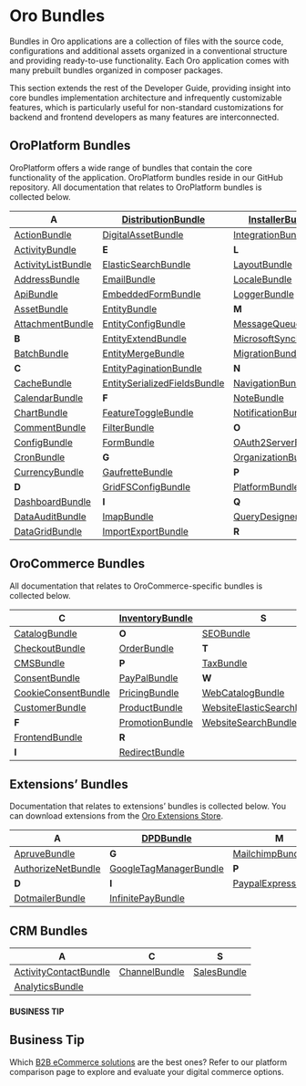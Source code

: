 <!-- meta: description = A list of OroPlatform, OroCRM and OroCommerce bundles -->

<a id="bundle-docs"></a>

# Oro Bundles

Bundles in Oro applications are a collection of files with the source code, configurations and additional assets organized in a conventional structure and providing ready-to-use functionality. Each Oro application comes with many prebuilt bundles organized in composer packages.

This section extends the rest of the Developer Guide, providing insight into core bundles implementation architecture and infrequently customizable features, which is particularly useful for non-standard customizations for backend and frontend developers as many features are interconnected.

<a id="bundle-docs-platform"></a>

## OroPlatform Bundles

OroPlatform offers a wide range of bundles that contain the core functionality of the application. OroPlatform bundles reside in our GitHub repository. All documentation that relates to OroPlatform bundles is collected below.

| **A**                                                                                                | [DistributionBundle](platform/DistributionBundle/index.md#bundle-docs-platform-distribution-bundle)                          | [InstallerBundle](platform/InstallerBundle/index.md#bundle-docs-platform-installer-bundle)              | [RedisConfigBundle](platform/RedisConfigBundle/index.md#bundle-docs-platform-redis-bundle)              |
|------------------------------------------------------------------------------------------------------|------------------------------------------------------------------------------------------------------------------------------|---------------------------------------------------------------------------------------------------------|---------------------------------------------------------------------------------------------------------|
| [ActionBundle](platform/ActionBundle/index.md#bundle-docs-platform-action-bundle)                    | [DigitalAssetBundle](platform/DigitalAssetBundle/index.md#bundle-docs-platform-dam)                                          | [IntegrationBundle](platform/IntegrationBundle/index.md#bundle-docs-platform-integration-bundle)        | [ReportBundle](platform/ReportBundle/index.md#bundle-docs-platform-report-bundle)                       |
| [ActivityBundle](platform/ActivityBundle/index.md#bundle-docs-platform-activity-bundle)              | **E**                                                                                                                        | **L**                                                                                                   | **S**                                                                                                   |
| [ActivityListBundle](platform/ActivityListBundle/index.md#bundle-docs-platform-activity-list-bundle) | [ElasticSearchBundle](platform/ElasticSearchBundle/index.md#bundle-docs-platform-elastic-search-bundle)                      | [LayoutBundle](platform/LayoutBundle/index.md#bundle-docs-platform-layout-bundle)                       | [ScopeBundle](platform/ScopeBundle/index.md#bundle-docs-platform-scope-bundle)                          |
| [AddressBundle](platform/AddressBundle/index.md#bundle-docs-platform-address-bundle)                 | [EmailBundle](platform/EmailBundle/index.md#bundle-docs-platform-email-bundle)                                               | [LocaleBundle](platform/LocaleBundle/index.md#bundle-docs-platform-locale-bundle)                       | [SearchBundle](platform/SearchBundle/index.md#bundle-docs-platform-search-bundle)                       |
| [ApiBundle](platform/ApiBundle/index.md#bundle-docs-platform-api-bundle)                             | [EmbeddedFormBundle](platform/EmbeddedFormBundle/index.md#bundle-docs-platform-embedded-form-bundle)                         | [LoggerBundle](platform/LoggerBundle/index.md#bundle-docs-platform-logger-bundle)                       | [SecurityBundle](platform/SecurityBundle/index.md#bundle-docs-platform-security-bundle)                 |
| [AssetBundle](platform/AssetBundle/index.md#bundle-docs-platform-asset-bundle)                       | [EntityBundle](platform/EntityBundle/index.md#bundle-docs-platform-entity-bundle)                                            | **M**                                                                                                   | [SegmentBundle](platform/SegmentBundle/index.md#bundle-docs-platform-segment-bundle)                    |
| [AttachmentBundle](platform/AttachmentBundle/index.md#bundle-docs-platform-attachment-bundle)        | [EntityConfigBundle](platform/EntityConfigBundle/index.md#bundle-docs-platform-entity-config-bundle)                         | [MessageQueueBundle](platform/MessageQueueBundle/index.md#bundle-docs-platform-message-queue-bundle)    | [SidebarBundle](platform/SidebarBundle/index.md#bundle-docs-platform-sidebar-bundle)                    |
| **B**                                                                                                | [EntityExtendBundle](platform/EntityExtendBundle/index.md#bundle-docs-platform-entity-extend-bundle)                         | [MicrosoftSyncBundle](platform/MicrosoftSyncBundle/index.md#bundle-docs-platform-microsoft-sync-bundle) | [SyncBundle](platform/SyncBundle/index.md#bundle-docs-platform-sync-bundle)                             |
| [BatchBundle](platform/BatchBundle/index.md#bundle-docs-platform-batch-bundle)                       | [EntityMergeBundle](platform/EntityMergeBundle/index.md#bundle-docs-platform-entity-merge-bundle)                            | [MigrationBundle](platform/MigrationBundle/index.md#bundle-docs-platform-migration-bundle)              | **T**                                                                                                   |
| **C**                                                                                                | [EntityPaginationBundle](platform/EntityPaginationBundle/index.md#bundle-docs-platform-entity-pagination-bundle)             | **N**                                                                                                   | [TagBundle](platform/TagBundle/index.md#bundle-docs-platform-tag-bundle)                                |
| [CacheBundle](platform/CacheBundle/index.md#bundle-docs-platform-cache-bundle)                       | [EntitySerializedFieldsBundle](platform/EntitySerializedFieldsBundle/index.md#bundle-docs-platform-entity-serialized-bundle) | [NavigationBundle](platform/NavigationBundle/index.md#bundle-docs-platform-navigation-bundle)           | [TestFrameworkBundle](platform/TestFrameworkBundle/index.md#bundle-docs-platform-test-framework-bundle) |
| [CalendarBundle](platform/CalendarBundle/index.md#bundle-docs-platform-calendar-bundle)              | **F**                                                                                                                        | [NoteBundle](platform/NoteBundle/index.md#bundle-docs-platform-note-bundle)                             | [ThemeBundle](platform/ThemeBundle/index.md#bundle-docs-platform-theme-bundle)                          |
| [ChartBundle](platform/ChartBundle/index.md#bundle-docs-platform-chart-bundle)                       | [FeatureToggleBundle](platform/FeatureToggleBundle/index.md#bundle-docs-platform-feature-toggle-bundle)                      | [NotificationBundle](platform/NotificationBundle/index.md#bundle-docs-platform-notification-bundle)     | [TranslationBundle](platform/TranslationBundle/index.md#bundle-docs-platform-translation-bundle)        |
| [CommentBundle](platform/CommentBundle/index.md#bundle-docs-platform-comment-bundle)                 | [FilterBundle](platform/FilterBundle/index.md#bundle-docs-platform-filter-bundle)                                            | **O**                                                                                                   | [TwigInspectorBundle](platform/TwigInspectorBundle/index.md#bundle-docs-platform-twig-inspector-bundle) |
| [ConfigBundle](platform/ConfigBundle/index.md#bundle-docs-platform-checkout-bundle)                  | [FormBundle](platform/FormBundle/index.md#bundle-docs-platform-form-bundle)                                                  | [OAuth2ServerBundle](platform/OAuth2ServerBundle/index.md#bundle-docs-platform-oauth2-server-bundle)    | **U**                                                                                                   |
| [CronBundle](platform/CronBundle/index.md#bundle-docs-platform-cron-bundle)                          | **G**                                                                                                                        | [OrganizationBundle](platform/OrganizationBundle/index.md#bundle-docs-platform-organization-bundle)     | [UIBundle](platform/UIBundle/index.md#bundle-docs-platform-ui-bundle)                                   |
| [CurrencyBundle](platform/CurrencyBundle/index.md#bundle-docs-platform-currency-bundle)              | [GaufretteBundle](platform/GaufretteBundle/index.md#bundle-docs-platform-gaufrette-bundle)                                   | **P**                                                                                                   | **W**                                                                                                   |
| **D**                                                                                                | [GridFSConfigBundle](platform/GridFSConfigBundle/index.md#bundle-docs-platform-gridfs-config-bundle)                         | [PlatformBundle](platform/PlatformBundle/index.md#bundle-docs-platform-platform-bundle)                 | [WindowsBundle](platform/WindowsBundle/index.md#bundle-docs-platform-windows-bundle)                    |
| [DashboardBundle](platform/DashboardBundle/index.md#bundle-docs-platform-dashboard-bundle)           | **I**                                                                                                                        | **Q**                                                                                                   | [WorkflowBundle](platform/WorkflowBundle/index.md#bundle-docs-platform-workflow-bundle)                 |
| [DataAuditBundle](platform/DataAuditBundle/index.md#bundle-docs-platform-data-audit)                 | [ImapBundle](platform/ImapBundle/index.md#bundle-docs-platform-imap-bundle)                                                  | [QueryDesignerBundle](platform/QueryDesignerBundle/index.md#bundle-docs-platform-query-designer-bundle) |                                                                                                         |
| [DataGridBundle](platform/DataGridBundle/index.md#bundle-docs-platform-datagrid)                     | [ImportExportBundle](platform/ImportExportBundle/index.md#bundle-docs-platform-import-export-bundle)                         | **R**                                                                                                   |                                                                                                         |

<a id="bundle-docs-commerce"></a>

## OroCommerce Bundles

All documentation that relates to OroCommerce-specific bundles is collected below.

| **C**                                                                                                   | [InventoryBundle](commerce/InventoryBundle/index.md#bundle-docs-commerce-inventory-bundle)   | **S**                                                                                                                         |    |
|---------------------------------------------------------------------------------------------------------|----------------------------------------------------------------------------------------------|-------------------------------------------------------------------------------------------------------------------------------|----|
| [CatalogBundle](commerce/CatalogBundle/index.md#bundle-docs-commerce-catalog-bundle)                    | **O**                                                                                        | [SEOBundle](commerce/SEOBundle/index.md#bundle-docs-commerce-seo-bundle)                                                      |    |
| [CheckoutBundle](commerce/CheckoutBundle/index.md#bundle-docs-commerce-checkout-bundle)                 | [OrderBundle](commerce/OrderBundle/index.md#bundle-docs-commerce-order-bundle)               | **T**                                                                                                                         |    |
| [CMSBundle](commerce/CMSBundle/index.md#bundle-docs-commerce-cms-bundle)                                | **P**                                                                                        | [TaxBundle](commerce/TaxBundle/index.md#bundle-docs-commerce-tax-bundle)                                                      |    |
| [ConsentBundle](commerce/ConsentBundle/index.md#bundle-docs-commerce-consent-bundle)                    | [PayPalBundle](commerce/PayPalBundle/index.md#bundle-docs-commerce-paypal-bundle)            | **W**                                                                                                                         |    |
| [CookieConsentBundle](commerce/CookieConsentBundle/index.md#bundle-docs-commerce-cookie-consent-bundle) | [PricingBundle](commerce/PricingBundle/index.md#bundle-docs-commerce-pricing-bundle)         | [WebCatalogBundle](commerce/WebCatalogBundle/index.md#bundle-docs-commerce-webcatalog-bundle)                                 |    |
| [CustomerBundle](commerce/CustomerBundle/index.md#bundle-docs-commerce-customer-portal-customer-bundle) | [ProductBundle](commerce/ProductBundle/index.md#bundle-docs-commerce-product-bundle)         | [WebsiteElasticSearchBundle](commerce/WebsiteElasticSearchBundle/index.md#bundle-docs-commerce-website-elastic-search-bundle) |    |
| **F**                                                                                                   | [PromotionBundle](commerce/PromotionBundle/index.md#bundle-docs-platform-promotion-bundle)   | [WebsiteSearchBundle](commerce/WebsiteSearchBundle/index.md#bundle-docs-commerce-website-search-bundle)                       |    |
| [FrontendBundle](commerce/FrontendBundle/index.md#bundle-docs-commerce-customer-portal-frontend-bundle) | **R**                                                                                        |                                                                                                                               |    |
| **I**                                                                                                   | [RedirectBundle](commerce/RedirectBundle/index.md#bundle-docs-commerce-redireect-bundle)     |                                                                                                                               |    |

<a id="bundle-docs-extensions"></a>

## Extensions’ Bundles

Documentation that relates to extensions’ bundles is collected below. You can download extensions from the <a href="https://extensions.oroinc.com/orocommerce/" target="_blank">Oro Extensions Store</a>.

| **A**                                                                                            | [DPDBundle](extensions/DPDBundle/index.md#bundle-docs-extensions-dpd)                           | **M**                                                                                               |    |
|--------------------------------------------------------------------------------------------------|-------------------------------------------------------------------------------------------------|-----------------------------------------------------------------------------------------------------|----|
| [ApruveBundle](extensions/ApruveBundle/index.md#bundle-docs-extensions-apruve)                   | **G**                                                                                           | [MailchimpBundle](extensions/MailchimpBundle/index.md#bundle-docs-extensions-mailchimp)             |    |
| [AuthorizeNetBundle](extensions/AuthorizeNetBundle/index.md#bundle-docs-extensions-authorizenet) | [GoogleTagManagerBundle](extensions/GoogleTagManagerBundle/index.md#bundle-docs-extensions-gtm) | **P**                                                                                               |    |
| **D**                                                                                            | **I**                                                                                           | [PaypalExpressBundle](extensions/PaypalExpressBundle/index.md#bundle-docs-extensions-paypalexpress) |    |
| [DotmailerBundle](extensions/DotmailerBundle/index.md#bundle-docs-extensions-dotdigital)         | [InfinitePayBundle](extensions/InfinitePayBundle/index.md#bundle-docs-extensions-infinitepay)   |                                                                                                     |    |

## CRM Bundles

| A                                                                                                   | C                                                                          | S                                                                    |
|-----------------------------------------------------------------------------------------------------|----------------------------------------------------------------------------|----------------------------------------------------------------------|
| [ActivityContactBundle](crm/ActivityContactBundle/index.md#bundle-docs-crm-activity-contact-bundle) | [ChannelBundle](crm/ChannelBundle/index.md#bundle-docs-crm-channel-bundle) | [SalesBundle](crm/SalesBundle/index.md#bundle-docs-crm-sales-bundle) |
| [AnalyticsBundle](crm/AnalyticsBundle/index.md#bundle-docs-crm-analytics-bundle)                    |                                                                            |                                                                      |

#### BUSINESS TIP
## Business Tip

Which <a href="https://oroinc.com/b2b-ecommerce/b2b-ecommerce-comparison" target="_blank">B2B eCommerce solutions</a> are the best ones? Refer to our platform comparison page to explore and evaluate your digital commerce options.

<!-- Frontend -->
